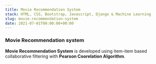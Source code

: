 ```yaml
---
title: Movie Recommendation System
stack: HTML, CSS, Bootstrap, Javascript, Django & Machine Learning
slug: movie-recommendation-system
date: 2021-07-01T00:00:00+00:00
---
```


### Movie Recommendation system

**Movie Recommendation System** is developed using item-item based collaborative filtering with **Pearson Coorelation Algorithm**.